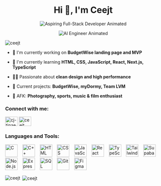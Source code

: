 <h1 align="center">Hi 👋, I'm Ceejt</h1>

<p align="center">
  <img src="https://readme-typing-svg.demolab.com?font=Fira+Code&size=28&pause=1000&color=1B9AF7&random=false&width=500&lines=Aspiring+Full-Stack+Developer" alt="Aspiring Full-Stack Developer Animated"/>
</p>

<p align="center">
  <img src="https://readme-typing-svg.demolab.com?font=Fira+Code&size=28&pause=1000&color=EA5B7E&random=false&width=500&lines=AI+Engineer" alt="AI Engineer Animated"/>
</p>

<p align="left"> <img src="https://komarev.com/ghpvc/?username=ceejt&label=Profile%20views&color=0e75b6&style=flat" alt="ceejt" /> </p>

- 🔭 I'm currently working on **BudgetWise landing page and MVP**

- 🌱 I'm currently learning **HTML, CSS, JavaScript, React, Next.js, TypeScript**

- 👨‍💻 Passionate about **clean design and high performance**

- 🎯 Current projects: **BudgetWise, myDormy, Team LVM**

- 📸 AFK: **Photography, sports, music & film enthusiast**

<h3 align="left">Connect with me:</h3>
<p align="left">
<a href="https://www.linkedin.com/in/cj-tinae" target="blank"><img align="center" src="https://raw.githubusercontent.com/rahuldkjain/github-profile-readme-generator/master/src/images/icons/Social/linked-in-alt.svg" alt="cj-tinae" height="30" width="40" /></a>
<a href="https://leetcode.com/ceejt" target="blank"><img align="center" src="https://raw.githubusercontent.com/rahuldkjain/github-profile-readme-generator/master/src/images/icons/Social/leet-code.svg" alt="ceejt" height="30" width="40" /></a>
</p>

<h3 align="left">Languages and Tools:</h3>
<p align="left"> 
<img src="https://cdn.jsdelivr.net/gh/devicons/devicon/icons/c/c-original.svg" alt="C" width="40" height="40"/>&nbsp;&nbsp;&nbsp;
<img src="https://cdn.jsdelivr.net/gh/devicons/devicon/icons/cplusplus/cplusplus-original.svg" alt="C++" width="40" height="40"/>&nbsp;&nbsp;&nbsp;
<img src="https://cdn.jsdelivr.net/gh/devicons/devicon/icons/html5/html5-original.svg" alt="HTML" width="40" height="40"/>&nbsp;&nbsp;&nbsp;
<img src="https://cdn.jsdelivr.net/gh/devicons/devicon/icons/css3/css3-original.svg" alt="CSS" width="40" height="40"/>&nbsp;&nbsp;&nbsp;
<img src="https://cdn.jsdelivr.net/gh/devicons/devicon/icons/javascript/javascript-original.svg" alt="JavaScript" width="40" height="40"/>&nbsp;&nbsp;&nbsp;
<img src="https://cdn.jsdelivr.net/gh/devicons/devicon/icons/react/react-original.svg" alt="React" width="40" height="40"/>&nbsp;&nbsp;&nbsp;
<img src="https://cdn.jsdelivr.net/gh/devicons/devicon/icons/typescript/typescript-original.svg" alt="TypeScript" width="40" height="40"/>&nbsp;&nbsp;&nbsp;
<img src="https://www.vectorlogo.zone/logos/tailwindcss/tailwindcss-icon.svg" alt="Tailwind CSS" width="40" height="40"/>&nbsp;&nbsp;&nbsp;
<img src="https://raw.githubusercontent.com/simple-icons/simple-icons/develop/icons/supabase.svg" alt="Supabase" width="40" height="40"/>&nbsp;&nbsp;&nbsp;
<img src="https://cdn.jsdelivr.net/gh/devicons/devicon/icons/nodejs/nodejs-original.svg" alt="Node.js" width="40" height="40"/>&nbsp;&nbsp;&nbsp;
<img src="https://cdn.jsdelivr.net/gh/devicons/devicon/icons/express/express-original.svg" alt="Express" width="40" height="40"/>&nbsp;&nbsp;&nbsp;
<img src="https://cdn.jsdelivr.net/gh/devicons/devicon/icons/mysql/mysql-original.svg" alt="SQL" width="40" height="40"/>&nbsp;&nbsp;&nbsp;
<img src="https://cdn.jsdelivr.net/gh/devicons/devicon/icons/git/git-original.svg" alt="Git" width="40" height="40"/>&nbsp;&nbsp;&nbsp;
<img src="https://www.vectorlogo.zone/logos/figma/figma-icon.svg" alt="Figma" width="40" height="40"/>&nbsp;&nbsp;&nbsp;
</p>

</p>

<p><img align="left" src="https://github-readme-stats.vercel.app/api/top-langs?username=ceejt&show_icons=true&locale=en&layout=compact&theme=dark" alt="ceejt" /></p>

<p>&nbsp;<img align="center" src="https://github-readme-stats.vercel.app/api?username=ceejt&show_icons=true&locale=en&theme=dark" alt="ceejt" /></p>
